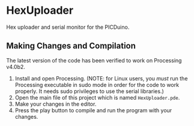 # HexUploader

Hex uploader and serial monitor for the PICDuino.

## Making Changes and Compilation

The latest version of the code has been verified to work on Processing v4.0b2.

1. Install and open Processing. (NOTE: for Linux users, you *must* run the Processing executable in sudo mode in order for the code to work properly. It needs sudo privileges to use the serial libraries.)
2. Open the main file of this project which is named `HexUploader.pde`.
3. Make your changes in the editor.
4. Press the play button to compile and run the program with your changes.
